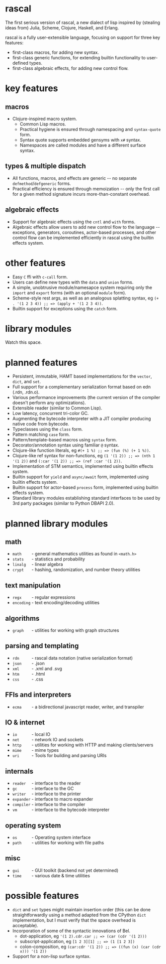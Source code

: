 # rascal
The first serious version of rascal, a new dialect of lisp inspired by (stealing ideas from) Julia, Scheme, Clojure, Haskell, and Erlang.

rascal is a fully user-extensible language, focusing on support for three key features:
* first-class macros, for adding new syntax.
* first-class generic functions, for extending builtin functionality to user-defined types.
* first-class algebraic effects, for adding new control flow.

# key features
## macros
* Clojure-inspired macro system.
  * Common Lisp macros.
  * Practical hygiene is ensured through namespacing and `syntax-quote` form.
  * Syntax quote supports embedded gensyms with `x#` syntax.
  * Namespaces are called modules and have a different surface syntax.

## types & multiple dispatch
* All functions, macros, and effects are generic -- no separate `defmethod`/`defgeneric` forms.
* Practical efficiency is ensured through memoization -- only the first call for a given method signature incurs more-than-constant overhead.

## algebraic effects
* Support for algebraic effects using the `cntl` and `with` forms.
* Algebraic effects allow users to add new control flow to the language -- exceptions, generators, coroutines, actor-based processes, and other control flow can be implemented efficiently in rascal using the builtin effects system.

# other features
* Easy `C` ffi with `c-call` form.
* Users can define new types with the `data` and `union` forms.
* A simple, unobtrusive module/namesapce system requiring only the `import` and `export` forms (with an optional `module` form).
* Scheme-style rest args, as well as an analogous splatting syntax,
  eg `(+ . '(1 2 3 4)) ;; => (apply + '(1 2 3 4))`.
* Builtin support for exceptions using the `catch` form.

# library modules
Watch this space.

# planned features
* Persistent, immutable, HAMT based implementations for the `vector`, `dict`, and `set`.
* Full support for a complementary serialization format based on edn (.rdn, .rdn.o).
* Various performance improvements (the current version of the compiler doesn't perform any optimizations).
* Extensible reader (similar to Common Lisp).
* Low latency, concurrent tri-color GC.
* Augmenting the bytecode interpreter with a JIT compiler producing native code from bytecode.
* Typeclasses using the `class` form.
* Pattern matching `case` form.
* Pattern/template-based macros using `syntax` form.
* Decorator/annotation syntax using familiar `@` syntax.
* Clojure-like function literals, eg `#(+ 1 %) ;; => (fun (%) (+ 1 %))`.
* Clojure-like ref syntax for non-functions, eg `(1 '(1 2)) ;; => (nth 1 '(1 2))` and `(:car '(1 2)) ;; => (ref :car '(1 2))`.
* Implementation of STM semantics, implemented using builtin effects system.
* Builtin support for `yield` and `async/await` form, implemented using builtin effects system.
* Builtin support for actor-based `process` form, implemented using builtin effects system.
* Standard library modules establishing standard interfaces to be used by 3rd party packages (similar to Python DBAPI 2.0).

# planned library modules
## math
* `math    ` - general mathematics utilities as found in `<math.h>`
* `stats   ` - statistics and probability
* `linalg  ` - linear algebra
* `crypt   ` - hashing, randomization, and number theory utilities

## text manipulation
* `regx    ` - regular expressions
* `encoding` - text encoding/decoding utilities

## algorithms
* `graph   ` - utilities for working with graph structures

## parsing and templating
* `rdn     ` - rascal data notation (native serialization format)
* `json    ` - .json 
* `xml     ` - .xml and .svg
* `htm     ` - .html 
* `css     ` - .css

## FFIs and interpreters
* `ecma    ` - a bidirectional javascript reader, writer, and transpiler

## IO & internet
* `io      ` - local IO
* `net     ` - network IO and sockets
* `http    ` - utilities for working with HTTP and making clients/servers
* `mime    ` - mime types
* `uri     ` - Tools for building and parsing URIs

## internals
* `reader  ` - interface to the reader
* `gc      ` - interface to the GC
* `writer  ` - interface to the printer
* `expander` - interface to macro expander
* `compiler` - interface to the compiler
* `vm      ` - interface to the bytecode interpreter

## operating system
* `os      ` - Operating system interface
* `path    ` - utilities for working with file paths

## misc
* `gui     ` - GUI toolkit (backend not yet determined)
* `time    ` - various date & time utilities

# possible features
* `dict` and `set` types might maintain insertion order (this can be done straightforwardly using a method adapted from the CPython `dict` implementation, but I must verify that the space overhead is acceptable).
* Incorporation of some of the syntactic innovations of Bel.
  * dot-application, eg `'(1 2).cdr.car ;; => (car (cdr '(1 2)))`
  * subscript-application, eg `[1 2 3][1] ;; => (1 [1 2 3])`
  * colon-composition, eg `(car:cdr '(1 2)) ;; => ((fun (x) (car (cdr x))) '(1 2))`
* Support for a non-lisp surface syntax.

